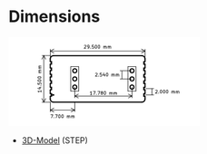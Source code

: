 # <i class="fas fa-ruler"></i> Dimensions

![Minimal Example Schematic](_media/whitebox-t0-dimensions.svg)

* <i class="fas fa-cube"></i> [3D-Model](https://github.com/whitebox-labs/whitebox-docs/raw/master/tentacle/t3-mkII/_media/whitebox-t3.step.zip) (STEP)
